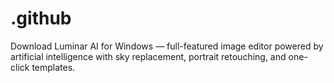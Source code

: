 # .github
Download Luminar AI for Windows — full-featured image editor powered by artificial intelligence with sky replacement, portrait retouching, and one-click templates.
